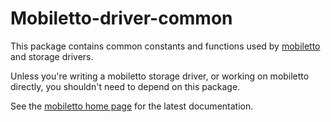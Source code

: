 Mobiletto-driver-common
=======================

This package contains common constants and functions used by
[mobiletto](https://github.com/cobbzilla/mobiletto) and storage drivers.

Unless you're writing a mobiletto storage driver, or working on mobiletto directly,
you shouldn't need to depend on this package.

See the [mobiletto home page](https://github.com/cobbzilla/mobiletto) for the latest documentation.
